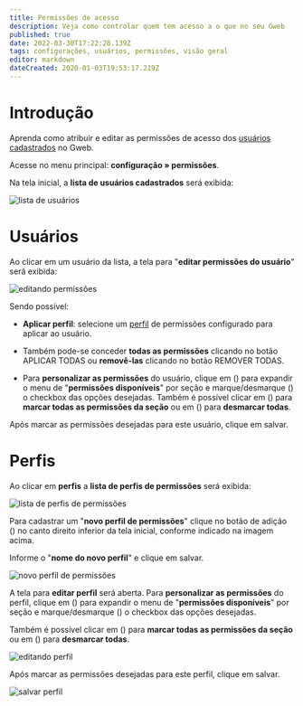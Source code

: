 ```yaml
---
title: Permissões de acesso
description: Veja como controlar quem tem acesso a o que no seu Gweb
published: true
date: 2022-03-30T17:22:28.139Z
tags: configurações, usuários, permissões, visão geral
editor: markdown
dateCreated: 2020-01-03T19:53:17.219Z
---
```


# Introdução

Aprenda como atribuir e editar as permissões de acesso dos [usuários cadastrados](/configuracoes/usuarios) no Gweb.

Acesse no menu principal: **configuração » permissões**.

Na tela inicial, a **lista de usuários cadastrados** será exibida:

![lista de usuários](/config/permissões/usuarios1.png)

# Usuários

Ao clicar em um usuário da lista, a tela para "**editar permissões do usuário**" será exibida:

![editando permissões](/config/permissões/permissoes1.png)

Sendo possível:

- **Aplicar perfil**: selecione um [perfil](https://help.gdoorweb.com.br/pt-br/configuracoes/permissoes#perfis) de permissões configurado para aplicar ao usuário.
- Também pode-se conceder **todas as permissões** clicando no botão <span class="mat-button mdi "> APLICAR TODAS</span> ou  **removê-las** clicando no botão <span class="mat-button mdi "> REMOVER TODAS</span>.

- Para **personalizar as permissões** do usuário, clique em (<em class="mdi mdi-chevron-down"></em>) para expandir o menu de "**permissões disponíveis**" por seção e marque/desmarque (<em class="mdi mdi-checkbox-blank-outline"></em>) o checkbox das opções desejadas.
Também é possível clicar em (<em class="mdi mdi-checkbox-multiple-marked-outline"></em>) para **marcar todas as permissões da seção** ou em (<em class="mdi mdi-checkbox-multiple-blank-outline"></em>) para **desmarcar todas**.

Após marcar as permissões desejadas para este usuário, clique em <span class="mat-button mdi "> salvar</span>.

# Perfis

Ao clicar em **perfis** a **lista de perfis de permissões** será exibida:

![lista de perfis de permissões](/config/permissões/perfiss.png)

Para cadastrar um "**novo perfil de permissões**" clique no botão de adição (<em class="mdi mdi-plus"></em>) no canto direito inferior da tela inicial, conforme indicado na imagem acima.

Informe o "**nome do novo perfil**" e clique em <span class="mat-button mdi "> salvar</span>.

![novo perfil de permissões](/config/permissões/perfil1.png)

A tela para **editar perfil** será aberta. Para **personalizar as permissões** do perfil, clique em (<em class="mdi mdi-chevron-down"></em>) para expandir o menu de "**permissões disponíveis**" por seção e marque/desmarque (<em class="mdi mdi-checkbox-blank-outline"></em>) o checkbox das opções desejadas.

Também é possível clicar em (<em class="mdi mdi-checkbox-multiple-marked-outline"></em>) para **marcar todas as permissões da seção** ou em (<em class="mdi mdi-checkbox-multiple-blank-outline"></em>) para **desmarcar todas**.

![editando perfil](/config/permissões/perfil2.png)

Após marcar as permissões desejadas para este perfil, clique em <span class="mat-button mdi "> salvar</span>.

![salvar perfil](/config/permissões/perfil3.png)


